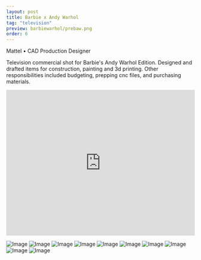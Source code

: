 ```yaml
---
layout: post
title: Barbie x Andy Warhol
tag: "television"
preview: barbiewarhol/prebaw.png
order: 6
---
```

Mattel • CAD Production Designer

Television commercial shot for Barbie's Andy Warhol Edition. Designed and drafted items for construction, painting and 3d printing. Other responsibilities included budgeting, prepping cnc files, and purchasing materials.

<div class="video-container"><iframe src="https://media3.webcollage.net/5d48ec466578b8bb04e570cbeb9243eaac141a0c?response-content-type=video%2Fmp4&AWSAccessKeyId=AKIAIIE5CHZ4PRWSLYKQ&Expires=1893474973&Signature" allowfullscreen="" frameborder="0" width="100%" height="390"></iframe></div>

![Image](1baw.png)
![Image](2baw.png)
![Image](3baw.png)
![Image](4baw.png)
![Image](5baw.png)
![Image](6baw.png)
![Image](7baw.png)
![Image](8baw.png)
![Image](9baw.png)
![Image](prebaw.png)

